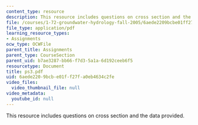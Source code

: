 ```yaml
---
content_type: resource
description: This resource includes questions on cross section and the data provided.
file: /courses/1-72-groundwater-hydrology-fall-2005/6aede2209bcbe01ff27fa0eb4634c2fe_ps3.pdf
file_type: application/pdf
learning_resource_types:
- Assignments
ocw_type: OCWFile
parent_title: Assignments
parent_type: CourseSection
parent_uid: b7ae3287-bb66-f7d3-5a1a-6d192ceeb6f5
resourcetype: Document
title: ps3.pdf
uid: 6aede220-9bcb-e01f-f27f-a0eb4634c2fe
video_files:
  video_thumbnail_file: null
video_metadata:
  youtube_id: null
---
```

This resource includes questions on cross section and the data provided.

